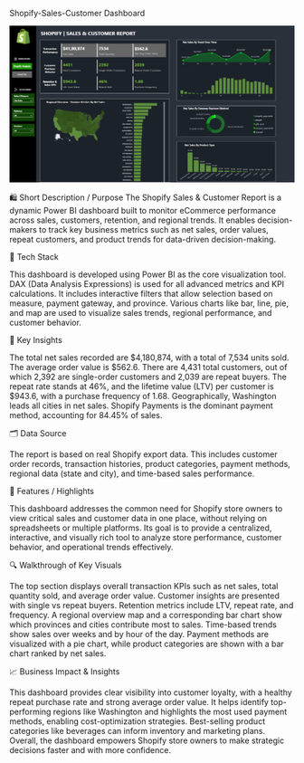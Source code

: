 Shopify-Sales-Customer Dashboard

 ![Dashboard Preview](https://github.com/Deepakkumbhar07/Shopify-Sales-Customer-Report/blob/main/Shopify%20Sales%20%26%20Customer%20Report%20dashboard.png)

🛍️ Short Description / Purpose
The Shopify Sales & Customer Report is a dynamic Power BI dashboard built to monitor eCommerce performance across sales, customers, retention, and regional trends. It enables decision-makers to track key business metrics such as net sales, order values, repeat customers, and product trends for data-driven decision-making.

🧰 Tech Stack

This dashboard is developed using Power BI as the core visualization tool. DAX (Data Analysis Expressions) is used for all advanced metrics and KPI calculations. It includes interactive filters that allow selection based on measure, payment gateway, and province. Various charts like bar, line, pie, and map are used to visualize sales trends, regional performance, and customer behavior.

📌 Key Insights

The total net sales recorded are $4,180,874, with a total of 7,534 units sold. The average order value is $562.6. There are 4,431 total customers, out of which 2,392 are single-order customers and 2,039 are repeat buyers. The repeat rate stands at 46%, and the lifetime value (LTV) per customer is $943.6, with a purchase frequency of 1.68. Geographically, Washington leads all cities in net sales. Shopify Payments is the dominant payment method, accounting for 84.45% of sales.

🗂️ Data Source

The report is based on real Shopify export data. This includes customer order records, transaction histories, product categories, payment methods, regional data (state and city), and time-based sales performance.

🧩 Features / Highlights

This dashboard addresses the common need for Shopify store owners to view critical sales and customer data in one place, without relying on spreadsheets or multiple platforms. Its goal is to provide a centralized, interactive, and visually rich tool to analyze store performance, customer behavior, and operational trends effectively.

🔍 Walkthrough of Key Visuals

The top section displays overall transaction KPIs such as net sales, total quantity sold, and average order value. Customer insights are presented with single vs repeat buyers. Retention metrics include LTV, repeat rate, and frequency. A regional overview map and a corresponding bar chart show which provinces and cities contribute most to sales. Time-based trends show sales over weeks and by hour of the day. Payment methods are visualized with a pie chart, while product categories are shown with a bar chart ranked by net sales.

📈 Business Impact & Insights

This dashboard provides clear visibility into customer loyalty, with a healthy repeat purchase rate and strong average order value. It helps identify top-performing regions like Washington and highlights the most used payment methods, enabling cost-optimization strategies. Best-selling product categories like beverages can inform inventory and marketing plans. Overall, the dashboard empowers Shopify store owners to make strategic decisions faster and with more confidence.

